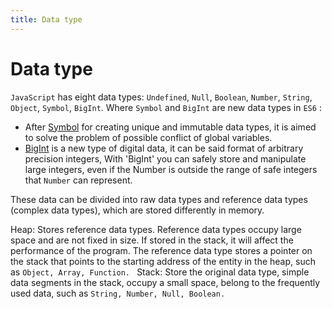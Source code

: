 ```yaml
---
title: Data type
---
```

# Data type
`JavaScript` has eight data types: `Undefined`, `Null`, `Boolean`, `Number`, `String`, `Object`, `Symbol`, `BigInt`.
Where `Symbol` and `BigInt` are new data types in `ES6` :

* After [Symbol](https://es6.ruanyifeng.com/#docs/symbol) for creating unique and immutable data types, it is aimed to solve the problem of possible conflict of global variables.
* [BigInt](https://es6.ruanyifeng.com/#docs/number#BigInt-%E6%95%B0%E6%8D%AE%E7%B1%BB%E5%9E%8B) is a new type of digital data, it can be said format of arbitrary precision integers, With 'BigInt' you can safely store and manipulate large integers, even if the Number is outside the range of safe integers that `Number` can represent.

These data can be divided into raw data types and reference data types (complex data types), which are stored differently in memory.

Heap: Stores reference data types. Reference data types occupy large space and are not fixed in size. If stored in the stack, it will affect the performance of the program. The reference data type stores a pointer on the stack that points to the starting address of the entity in the heap, such as `Object, Array, Function. `
Stack: Store the original data type, simple data segments in the stack, occupy a small space, belong to the frequently used data, such as `String, Number, Null, Boolean. `